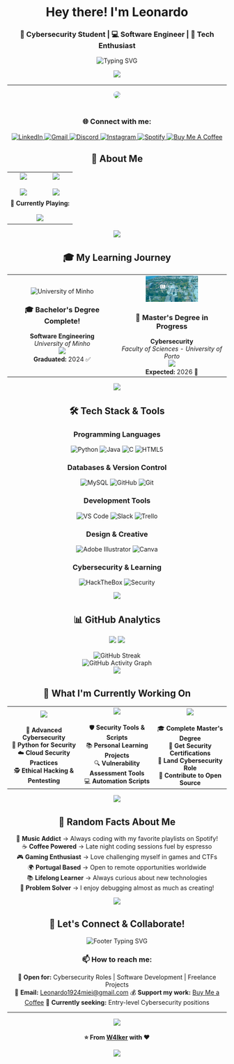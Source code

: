 <!--Enhanced aesthetic header-->
<div align="center">

# Hey there! I'm **Leonardo** 
### 🔐 **Cybersecurity Student** | 💻 **Software Engineer** | 🚀 **Tech Enthusiast**

<img src="https://readme-typing-svg.herokuapp.com?font=Fira+Code&size=22&duration=3000&pause=1000&color=00FF00&center=true&vCenter=true&multiline=true&width=500&height=100&lines=Welcome+to+my+GitHub!;Turning+ideas+into+code;Always+learning+something+new!" alt="Typing SVG" />

![](https://hit.yhype.me/github/profile?user_id=62023102)

---

</div>

<!--Animated cat with better styling-->
<div align="center">
  <img src="https://media4.giphy.com/media/v1.Y2lkPTc5MGI3NjExODY5em1seXVoanR3ZzJ0eWRpa3FtdWF6ZDdqbjVsbmdhYTZqeXlqciZlcD12MV9pbnRlcm5hbF9naWZfYnlfaWQmY3Q9Zw/BemKqR9RDK4V2/giphy.gif" width="300" style="border-radius: 15px;"/>
</div>

<br/>

<div align="center">
 
 ### 🌐 **Connect with me:**
 
 <a href="https://www.linkedin.com/in/leonardo-ara%C3%BAjo-freitas-734732228/">
   <img src="https://img.shields.io/badge/LinkedIn-0077B5?style=for-the-badge&logo=linkedin&logoColor=white" alt="LinkedIn"/>
 </a>
 <a href="mailto:leonardo1924miei@gmail.com">
   <img src="https://img.shields.io/badge/Gmail-D14836?style=for-the-badge&logo=gmail&logoColor=white" alt="Gmail"/>
 </a>
 <a href="https://discord.com/users/624603785041281044">
   <img src="https://img.shields.io/badge/Discord-5865F2?style=for-the-badge&logo=discord&logoColor=white" alt="Discord"/>
 </a>
 <a href="https://www.instagram.com/W4lker19">
   <img src="https://img.shields.io/badge/Instagram-E4405F?style=for-the-badge&logo=instagram&logoColor=white" alt="Instagram"/>
 </a>
 <a href="https://open.spotify.com/user/melwwt1dl1y0m19x8k1c44eim?si=21e5df35ce034206&nd=1">
   <img src="https://img.shields.io/badge/Spotify-1DB954?style=for-the-badge&logo=spotify&logoColor=white" alt="Spotify"/>
 </a>
 <a href="https://buymeacoffee.com/walker19">
   <img src="https://img.shields.io/badge/Buy_Me_A_Coffee-FFDD00?style=for-the-badge&logo=buy-me-a-coffee&logoColor=black" alt="Buy Me A Coffee"/>
 </a> 
</div>

<!--Improved intro section-->
<div align="center">
 
 ## 🎯 **About Me**
 
<table>
  <tr>
    <td align="center" width="50%">
      <img src="https://img.shields.io/badge/🌍_Location-Portugal_🇵🇹-blue?style=for-the-badge"/>
      <br/><br/>
      <img src="https://img.shields.io/badge/🎓_Current_Focus-Cybersecurity_&_Software_Development-purple?style=flat-square"/>
    </td>
    <td align="center" width="50%">
      <img src="https://img.shields.io/badge/☕_Fun_Fact-Coffee_Powered_Developer-brown?style=for-the-badge"/>
      <br/><br/>
      <img src="https://img.shields.io/badge/💡_Motto-Debug_with_Coffee,_Solve_with_Curiosity-orange?style=flat-square"/>
    </td>
  </tr>
  <tr>
    <td align="center" colspan="2">
      <strong>🎵 Currently Playing:</strong><br/><br/>
      <img src="[https://spotify-github-profile.kittinanx.com/api/view.svg?uid=melwwt1dl1y0m19x8k1c44eim&redirect=true][https://spotify-github-profile.kittinanx.com/api/view.svg?uid=melwwt1dl1y0m19x8k1c44eim&cover_image=true&theme=novatorem&show_offline=false&background_color=0d1117&interchange=true&bar_color_cover=true&bar_color=f85d7f)]"/>
    </td>
  </tr>
</table>

<img src="https://user-images.githubusercontent.com/73097560/115834477-dbab4500-a447-11eb-908a-139a6edaec5c.gif">

<!--Enhanced education section-->
<div align="center">
  
  ## 🎓 **My Learning Journey**
  
</div>

<table align="center">
  <tr>
    <td align="center" width="50%">
      <img src="assets/img/um.png" alt="University of Minho" width="80" height="40" />
      <h3>🎓 Bachelor's Degree Complete!</h3>
      <strong>Software Engineering</strong><br/>
      <em>University of Minho</em><br/>
      <img src="https://img.shields.io/badge/Grade-13/20-success?style=flat-square&logo=academia&logoColor=white"/>
      <br/><strong>Graduated:</strong> 2024 ✅
    </td>
    <td align="center" width="50%">
      <img src="assets/img/fcup_banner.png" alt="FCUP" width="120" height="60"/>
      <h3>🔐 Master's Degree in Progress</h3>
      <strong>Cybersecurity</strong><br/>
      <em>Faculty of Sciences - University of Porto</em><br/>
      <img src="https://img.shields.io/badge/Status-Currently_Studying-blue?style=flat-square&logo=bookstack&logoColor=white"/>
      <br/><strong>Expected:</strong> 2026 🎯
    </td>
  </tr>
</table>

<img src="https://user-images.githubusercontent.com/73097560/115834477-dbab4500-a447-11eb-908a-139a6edaec5c.gif">

<!--Enhanced skills section with better organization-->
<div align="center">
  
  ## 🛠️ **Tech Stack & Tools**
  
  ### **Programming Languages**
  ![Python](https://img.shields.io/badge/Python-FFD43B?style=for-the-badge&logo=python&logoColor=blue)
  ![Java](https://img.shields.io/badge/Java-ED8B00?style=for-the-badge&logo=openjdk&logoColor=white)
  ![C](https://img.shields.io/badge/C-00599C?style=for-the-badge&logo=c&logoColor=white)
  ![HTML5](https://img.shields.io/badge/HTML5-E34F26?style=for-the-badge&logo=html5&logoColor=white)
  
  ### **Databases & Version Control**
  ![MySQL](https://img.shields.io/badge/MySQL-005C84?style=for-the-badge&logo=mysql&logoColor=white)
  ![GitHub](https://img.shields.io/badge/GitHub-100000?style=for-the-badge&logo=github&logoColor=white)
  ![Git](https://img.shields.io/badge/Git-F05032?style=for-the-badge&logo=git&logoColor=white)
  
  ### **Development Tools**
  ![VS Code](https://img.shields.io/badge/Visual_Studio_Code-0078D4?style=for-the-badge&logo=visual%20studio%20code&logoColor=white)
  ![Slack](https://img.shields.io/badge/Slack-4A154B?style=for-the-badge&logo=slack&logoColor=white)
  ![Trello](https://img.shields.io/badge/Trello-0052CC?style=for-the-badge&logo=trello&logoColor=white)
  
  ### **Design & Creative**
  ![Adobe Illustrator](https://img.shields.io/badge/Adobe%20Illustrator-FF9A00?style=for-the-badge&logo=adobe%20illustrator&logoColor=white)
  ![Canva](https://img.shields.io/badge/Canva-00C4CC?style=for-the-badge&logo=canva&logoColor=white)
  
  ### **Cybersecurity & Learning**
  ![HackTheBox](https://img.shields.io/badge/HackTheBox-111927?style=for-the-badge&logo=Hack%20The%20Box&logoColor=9FEF00)
  ![Security](https://img.shields.io/badge/Cybersecurity-FF6B6B?style=for-the-badge&logo=shield&logoColor=white)
  
</div>

<img src="https://user-images.githubusercontent.com/73097560/115834477-dbab4500-a447-11eb-908a-139a6edaec5c.gif">

<!--GitHub stats section-->
<div align="center">
  
  ## 📊 **GitHub Analytics**
  
  <div>
    <img height="180em" src="https://github-readme-stats.vercel.app/api?username=W4lker19&show_icons=true&theme=tokyonight&include_all_commits=true&count_private=true&hide_border=true&bg_color=0D1117&title_color=F85D7F&text_color=FFFFFF&icon_color=F85D7F"/>
    <img height="180em" src="https://github-readme-stats.vercel.app/api/top-langs/?username=W4lker19&layout=compact&langs_count=8&theme=tokyonight&hide_border=true&bg_color=0D1117&title_color=F85D7F&text_color=FFFFFF"/>
  </div>
  
  <br/>
  
  <img src="https://github-readme-streak-stats.herokuapp.com/?user=W4lker19&theme=tokyonight&hide_border=true&background=0D1117&stroke=F85D7F&ring=F85D7F&fire=F85D7F&currStreakLabel=F85D7F" alt="GitHub Streak"/>
  
  <br/>
  
  <img src="https://github-readme-activity-graph.vercel.app/graph?username=W4lker19&bg_color=0D1117&color=F85D7F&line=F85D7F&point=FFFFFF&area=true&hide_border=true" alt="GitHub Activity Graph"/>
  
</div>

<img src="https://user-images.githubusercontent.com/73097560/115834477-dbab4500-a447-11eb-908a-139a6edaec5c.gif">

<!--Current focus section-->
<div align="center">
 
 ## 🚀 **What I'm Currently Working On**
 
 <table>
   <tr>
     <td align="center" width="33%">
       <img src="https://img.shields.io/badge/🎓_Currently_Learning-4A90E2?style=for-the-badge&logoColor=white"/>
       <br/><br/>
       🔐 <strong>Advanced Cybersecurity</strong><br/>
       🐍 <strong>Python for Security</strong><br/>
       ☁️ <strong>Cloud Security Practices</strong><br/>
       🕵️ <strong>Ethical Hacking & Pentesting</strong>
     </td>
     <td align="center" width="33%">
       <img src="https://img.shields.io/badge/🛠️_Currently_Building-50C878?style=for-the-badge&logoColor=white"/>
       <br/><br/>
       🛡️ <strong>Security Tools & Scripts</strong><br/>
       📚 <strong>Personal Learning Projects</strong><br/>
       🔍 <strong>Vulnerability Assessment Tools</strong><br/>
       💻 <strong>Automation Scripts</strong>
     </td>
     <td align="center" width="33%">
       <img src="https://img.shields.io/badge/🎯_2025_Goals-FF6B6B?style=for-the-badge&logoColor=white"/>
       <br/><br/>
       🎓 <strong>Complete Master's Degree</strong><br/>
       📜 <strong>Get Security Certifications</strong><br/>
       💼 <strong>Land Cybersecurity Role</strong><br/>
       🌟 <strong>Contribute to Open Source</strong>
     </td>
   </tr>
 </table>
 
</div>

<img src="https://user-images.githubusercontent.com/73097560/115834477-dbab4500-a447-11eb-908a-139a6edaec5c.gif">

<!--Fun facts section-->
<div align="center">
  
  ## 🎯 **Random Facts About Me**
  
  🎵 **Music Addict** → Always coding with my favorite playlists on Spotify!  
  ☕ **Coffee Powered** → Late night coding sessions fuel by espresso  
  🎮 **Gaming Enthusiast** → Love challenging myself in games and CTFs  
  🌍 **Portugal Based** → Open to remote opportunities worldwide  
  📚 **Lifelong Learner** → Always curious about new technologies  
  🔧 **Problem Solver** → I enjoy debugging almost as much as creating!  
  
</div>

<img src="https://user-images.githubusercontent.com/73097560/115834477-dbab4500-a447-11eb-908a-139a6edaec5c.gif">

<!--Enhanced footer-->
<div align="center">
  
  ## 💬 **Let's Connect & Collaborate!**
  
  <img src="https://readme-typing-svg.herokuapp.com?font=Fira+Code&size=18&duration=2000&pause=1000&color=F85D7F&center=true&vCenter=true&width=600&lines=Always+open+to+interesting+conversations!;Let's+build+something+amazing+together!;Feel+free+to+reach+out+anytime!" alt="Footer Typing SVG" />
  
  ### 📫 **How to reach me:**
  
  💼 **Open for:** Cybersecurity Roles | Software Development | Freelance Projects  
  📧 **Email:** Leonardo1924miei@gmail.com
  💰 **Support my work:** [Buy Me a Coffee](https://buymeacoffee.com/walker19)
  🎯 **Currently seeking:** Entry-level Cybersecurity positions  
  
  ---
  
  <img src="https://capsule-render.vercel.app/api?type=waving&color=gradient&height=100&section=footer&animation=fadeIn"/>
  
  **⭐ From [W4lker](https://github.com/W4lker19) with ❤️**
  
  <img src="https://komarev.com/ghpvc/?username=W4lker19&style=for-the-badge&color=F85D7F"/>
  
</div>

<!-- 
🎨 README created with love and lots of coffee ☕
💡 Inspired by the amazing GitHub community
🚀 Always evolving, just like my code!
-->
